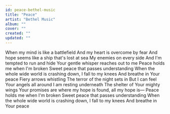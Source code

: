 ```yaml
---
id: peace-bethel-music
title: "Peace"
artist: "Bethel Music"
album: ""
cover: ""
created: ""
updated: ""
---
```


When my mind is like a battlefield
And my heart is overcome by fear
And hope seems like a ship that's lost at sea
My enemies on every side
And I'm tempted to run and hide
Your gentle whisper reaches out to me
Peace holds me when I'm broken
Sweet peace that passes understanding
When the whole wide world is crashing down, I fall to my knees
And breathe in Your peace
Fiery arrows whistling
The terror of the night sets in
But I can feel Your angels all around
I am resting underneath
The shelter of Your mighty wings
Your promises are where my hope is found, all my hope is—
Peace holds me when I'm broken
Sweet peace that passes understanding
When the whole wide world is crashing down, I fall to my knees
And breathe in Your peace